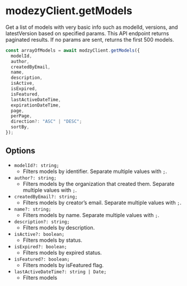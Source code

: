 # modezyClient.getModels

Get a list of models with very basic info such as modelId, versions, and latestVersion based on specified params. This API endpoint returns paginated results. If no params are sent, returns the first 500 models.

```javascript
const arrayOfModels = await modzyClient.getModels({
  modelId,
  author,
  createdByEmail,
  name,
  description,
  isActive,
  isExpired,
  isFeatured,
  lastActiveDateTime,
  expirationDateTime,
  page,
  perPage,
  direction?: "ASC" | "DESC";
  sortBy,
});
```

## Options

- `modelId?: string;`
  - Filters models by identifier. Separate multiple values with `;`.
- `author?: string;`
  - Filters models by the organization that created them. Separate multiple values with `;`.
- `createdByEmail?: string;`
  - Filters models by creator’s email. Separate multiple values with `;`.
- `name?: string;`
  - Filters models by name. Separate multiple values with `;`.
- `description?: string;`
  - Filters models by description.
- `isActive?: boolean;`
  - Filters models by status.
- `isExpired?: boolean;`
  - Filters models by expired status.
- `isFeatured?: boolean;`
  - Filters models by isFeatured flag.
- `lastActiveDateTime?: string | Date;`
  - Filters models 